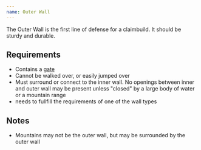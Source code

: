 ```yaml
---
name: Outer Wall
---
```

The Outer Wall is the first line of defense for a claimbuild. It should be sturdy and durable.

## Requirements
- Contains a [gate](/docs/_walls/gate.md)
- Cannot be walked over, or easily jumped over
- Must surround or connect to the inner wall. No openings between inner and outer wall may be present unless "closed" by a large body of water or a mountain range
- needs to fullfill the requirements of one of the wall types

## Notes
- Mountains may not be the outer wall, but may be surrounded by the outer wall
